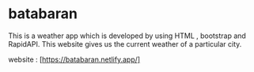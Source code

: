 # batabaran

This is a weather app which is developed by using HTML , bootstrap and RapidAPI. This website gives us the current weather of a particular city.

website : [https://batabaran.netlify.app/]
